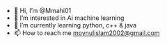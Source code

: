 - 👋 Hi, I’m @Mmahi01
- 👀 I’m interested in Ai machine learning 
- 🌱 I’m currently learning python, c++ & java 
- 📫 How to reach me moynulislam2002@gmail.com

<!---
Mmahi01/Mmahi01 is a ✨ special ✨ repository because its `README.md` (this file) appears on your GitHub profile.
You can click the Preview link to take a look at your changes.
--->

